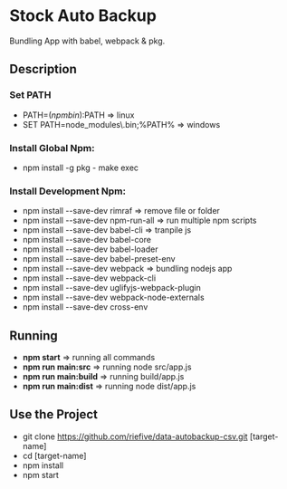 # Stock Auto Backup
Bundling App with babel, webpack & pkg.

## Description
### Set PATH
- PATH=$(npm bin):$PATH => linux
- SET PATH=node_modules\\.bin;%PATH% => windows
### Install Global Npm:
- npm install -g pkg - make exec
### Install Development Npm:
- npm install --save-dev rimraf => remove file or folder
- npm install --save-dev npm-run-all => run multiple npm scripts
- npm install --save-dev babel-cli => tranpile js 
- npm install --save-dev babel-core
- npm install --save-dev babel-loader
- npm install --save-dev babel-preset-env
- npm install --save-dev webpack => bundling nodejs app
- npm install --save-dev webpack-cli
- npm install --save-dev uglifyjs-webpack-plugin
- npm install --save-dev webpack-node-externals
- npm install --save-dev cross-env

## Running
- **npm start** => running all commands
- **npm run main:src** => running node src/app.js
- **npm run main:build** => running build/app.js
- **npm run main:dist** => running node dist/app.js

## Use the Project
- git clone https://github.com/riefive/data-autobackup-csv.git [target-name]
- cd [target-name]
- npm install
- npm start
